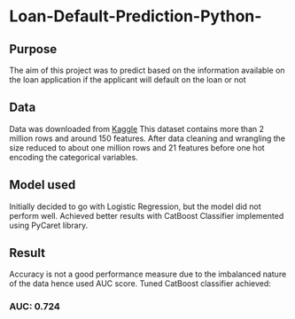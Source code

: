 # Loan-Default-Prediction-Python-

## Purpose
The aim of this project was to predict based on the information available on the loan application if the applicant will default on the loan or not

## Data
Data was downloaded from [Kaggle](https://www.kaggle.com/wordsforthewise/lending-club)
This dataset contains more than 2 million rows and around 150 features. After data cleaning and wrangling the size reduced to about one million rows and 21 features before one hot encoding the categorical variables.

## Model used
Initially decided to go with Logistic Regression, but the model did not perform well. Achieved better results with CatBoost Classifier implemented using PyCaret library.

## Result
Accuracy is not a good performance measure due to the imbalanced nature of the data hence used AUC score. 
Tuned CatBoost classifier achieved:
### AUC: 0.724





